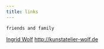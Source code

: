 ```yaml
---
title: links
---
```


    friends and family
    
[Ingrid Wolf](http://kunstatelier-wolf.de) <http://kunstatelier-wolf.de>
